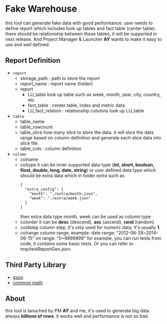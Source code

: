# Fake Warehouse

this tool can generate fake data with good performance. user needs to define report which includes look up tables and fact table (center table). there should be relationship between these tables, it will be supported in next release. And Project Manager & Launcher **AY** wants to make it easy to use and well defined.
## Report Definition
* `report`
    - storage_path : path to store the report
    - report_name : report name (folder)
    - report
        + LU_table
            look up table such as week, month, year, city, country, etc
        + fact_table : center table, index and metric data
        + LU_fact_relation : relationship columns look up LU_table
* `table`
    - table_name
    - table_rowcount
    - table_slice
        how many slice to store the data. it will slice the data range based on column definition and generate each slice data into slice file.
    - table_cols : column definition
* `column`
    - colname
    - coltype
        it can be inner supported data type (**int, short, boolean, float, double, long, date, string**) or user defined data type which should be extra data which in folder extra such as
        ```
        {
          "extra_config": {
            "month": "./extra/month.json",
            "week": "./extra/week.json"
          }
        }
        ```
        then extra data type month, week can be used as column type
    - colorder
        it can be **desc** (descend), **asc** (ascend), **rand** (random)
    - coldstep
        column step, it's only used for numeric data, it's usually **1**.
    - colrange
        column range, example:
            date range: "2012-06-28~2014-06-15"
            int range: "0~9999999"
for example, you can run tests from code, it contains some basic tests. Or you can refer to tmp/testReportGen.json.

## Third Party Library
* [gson][]
* [common math][]

[gson]: https://code.google.com/p/google-gson/
[common math]: http://commons.apache.org/proper/commons-math/

## About
this tool is lanuched by PM **AY** and me, it's used to generate big data always **billions of rows**. it works well and performance is not so bad.


